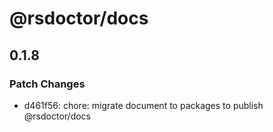 # @rsdoctor/docs

## 0.1.8

### Patch Changes

- d461f56: chore: migrate document to packages to publish @rsdoctor/docs
